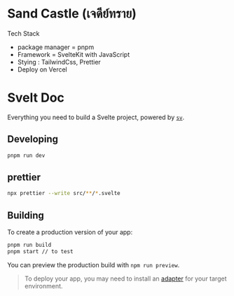 # Sand Castle (เจดีย์ทราย)

Tech Stack

- package manager = pnpm
- Framework = SvelteKit with JavaScript
- Stying : TailwindCss, Prettier
- Deploy on Vercel

# Svelt Doc

Everything you need to build a Svelte project, powered by [`sv`](https://github.com/sveltejs/cli).

## Developing

```bash
pnpm run dev
```

## prettier

```bash
npx prettier --write src/**/*.svelte
```

## Building

To create a production version of your app:

```bash
pnpm run build
pnpm start // to test
```

You can preview the production build with `npm run preview`.

> To deploy your app, you may need to install an [adapter](https://svelte.dev/docs/kit/adapters) for your target environment.

